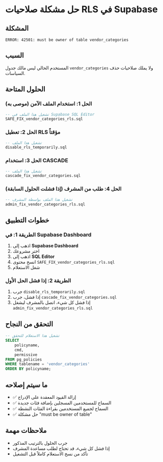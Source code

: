 # حل مشكلة صلاحيات RLS في Supabase

## المشكلة
```
ERROR: 42501: must be owner of table vendor_categories
```

## السبب
المستخدم الحالي ليس مالك جدول `vendor_categories` ولا يملك صلاحيات حذف السياسات.

## الحلول المتاحة

### الحل 1: استخدام الملف الآمن (موصى به)
```sql
-- تشغيل هذا الملف في Supabase SQL Editor
SAFE_FIX_vendor_categories_rls.sql
```

### الحل 2: تعطيل RLS مؤقتاً
```sql
-- تشغيل هذا الملف
disable_rls_temporarily.sql
```

### الحل 3: استخدام CASCADE
```sql
-- تشغيل هذا الملف
cascade_fix_vendor_categories.sql
```

### الحل 4: طلب من المشرف (إذا فشلت الحلول السابقة)
```sql
-- تشغيل هذا الملف بواسطة المشرف
admin_fix_vendor_categories_rls.sql
```

## خطوات التطبيق

### الطريقة 1: في Supabase Dashboard
1. اذهب إلى **Supabase Dashboard**
2. اختر مشروعك
3. اذهب إلى **SQL Editor**
4. انسخ محتوى `SAFE_FIX_vendor_categories_rls.sql`
5. شغل الاستعلام

### الطريقة 2: إذا فشل الحل الأول
1. جرب `disable_rls_temporarily.sql`
2. إذا فشل، جرب `cascade_fix_vendor_categories.sql`
3. إذا فشل كل شيء، اتصل بالمشرف ليشغل `admin_fix_vendor_categories_rls.sql`

## التحقق من النجاح
```sql
-- تشغيل هذا الاستعلام للتحقق
SELECT 
    policyname,
    cmd,
    permissive
FROM pg_policies 
WHERE tablename = 'vendor_categories'
ORDER BY policyname;
```

## ما سيتم إصلاحه
- ✅ إزالة القيود المعقدة على الإدراج
- ✅ السماح للمستخدمين المسجلين بإضافة فئات جديدة
- ✅ السماح لجميع المستخدمين بقراءة الفئات النشطة
- ✅ حل مشكلة "must be owner of table"

## ملاحظات مهمة
- جرب الحلول بالترتيب المذكور
- إذا فشل كل شيء، قد تحتاج لطلب مساعدة المشرف
- تأكد من نسخ الاستعلام كاملاً قبل التشغيل











